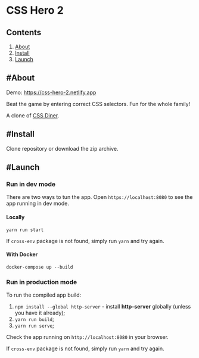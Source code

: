 # CSS Hero 2

## Contents

1. [About](#about)
2. [Install](#install)
3. [Launch](#launch)

## #About

Demo: https://css-hero-2.netlify.app

Beat the game by entering correct CSS selectors. Fun for the whole family!

A clone of [CSS Diner](https://flukeout.github.io).

## #Install

Clone repository or download the zip archive.

## #Launch

### Run in dev mode

There are two ways to tun the app. Open `https://localhost:8080` to see the app running in dev mode.

#### Locally

`yarn run start`

If `cross-env` package is not found, simply run `yarn` and try again.

#### With Docker

`docker-compose up --build`

### Run in production mode

To run the compiled app build:

1. `npm install --global http-server` - install **http-server** globally (unless you have it already);
2. `yarn run build`;
3. `yarn run serve`;

Check the app running on `http://localhost:8080` in your browser.

If `cross-env` package is not found, simply run `yarn` and try again.

